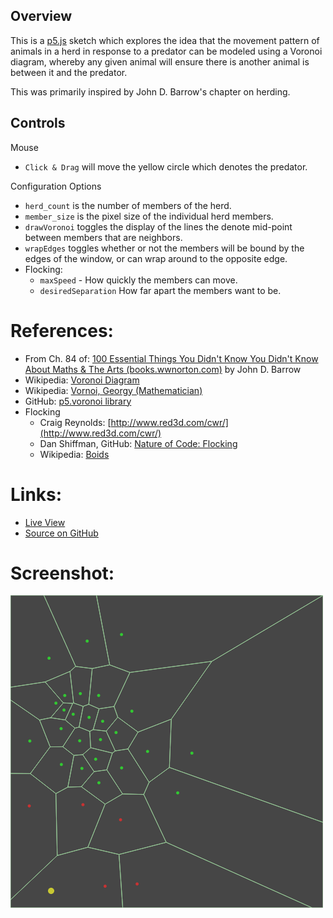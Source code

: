 ## Overview

This is a [p5.js][p5js-home] sketch which explores the idea that the movement pattern of animals in a herd in response to a predator can be modeled using a Voronoi diagram, whereby any given animal will ensure there is another animal is between it and the predator.

This was primarily inspired by John D. Barrow's chapter on herding.

## Controls

Mouse

- `Click & Drag` will move the yellow circle which denotes the predator.

Configuration Options

- `herd_count` is the number of members of the herd.
- `member_size` is the pixel size of the individual herd members.
- `drawVoronoi` toggles the display of the lines the denote mid-point between members that are neighbors.
- `wrapEdges` toggles whether or not the members will be bound by the edges of the window, or can wrap around to the opposite edge.
- Flocking:
    - `maxSpeed` - How quickly the members can move.
    - `desiredSeparation` How far apart the members want to be.

# References:
* From Ch. 84 of: [100 Essential Things You Didn't Know You Didn't Know About Maths & The Arts (books.wwnorton.com)](https://books.wwnorton.com/books/100-Essential-Things-You-Didnt-Know-You-Didnt-Know-about-Math-and-the-Arts/)  by John D. Barrow 
* Wikipedia: [Voronoi Diagram](https://en.wikipedia.org/wiki/Voronoi_diagram)
* Wikipedia: [Vornoi, Georgy (Mathematician)](https://en.wikipedia.org/wiki/Georgy_Voronoy)
* GitHub: [p5.voronoi library](https://github.com/Dozed12/p5.voronoi)
* Flocking
    - Craig Reynolds: [http://www.red3d.com/cwr/](http://www.red3d.com/cwr/)
    - Dan Shiffman, GitHub: [Nature of Code: Flocking](https://github.com/shiffman/The-Nature-of-Code-Examples/blob/master/chp06_agents/NOC_6_09_Flocking/Boid.pde)
    - Wikipedia: [Boids](https://en.wikipedia.org/wiki/Boids)

# Links: 

* [Live View][live-view]
* [Source on GitHub][source-code]

# Screenshot:

![screenshot][screenshot-01]

[p5js-home]: http://p5js.org/
[source-code]: https://github.com/brianhonohan/sketchbook/tree/master/p5js/voronoi-herd/
[live-view]: https://brianhonohan.com/sketchbook/p5js/voronoi-herd/
[screenshot-01]: ./screenshot-01.png
